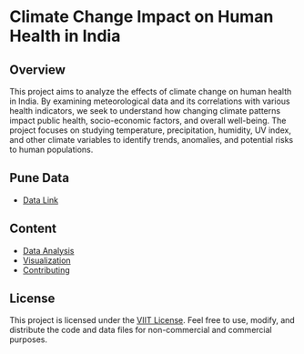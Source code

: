 # Climate Change Impact on Human Health in India

## Overview

This project aims to analyze the effects of climate change on human health in India. By examining meteorological data and its correlations with various health indicators, we seek to understand how changing climate patterns impact public health, socio-economic factors, and overall well-being. The project focuses on studying temperature, precipitation, humidity, UV index, and other climate variables to identify trends, anomalies, and potential risks to human populations.

## Pune Data
- [Data Link](https://www.kaggle.com/code/dipakdeshmukh/pune-weather-data/input)


## Content

- [Data Analysis](#analysis)
- [Visualization](#visualization)
- [Contributing](#contributing)



## License

This project is licensed under the [VIIT License](LICENSE). Feel free to use, modify, and distribute the code and data files for non-commercial and commercial purposes.
